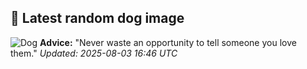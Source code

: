 ## 🐶 Latest random dog image
![Dog](https://images.dog.ceo/breeds/frise-bichon/3.jpg)
**Advice:** "Never waste an opportunity to tell someone you love them."
*Updated: 2025-08-03 16:46 UTC*
